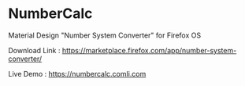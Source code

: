 # NumberCalc
Material Design "Number System Converter" for Firefox OS

Download Link : https://marketplace.firefox.com/app/number-system-converter/

Live Demo : https://numbercalc.comli.com
